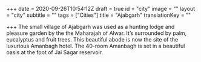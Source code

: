 +++
date = 2020-09-26T10:54:12Z
draft = true
id = "city"
image = ""
layout = "city"
subtitle = ""
tags = ["Cities"]
title = "Ajabgarh"
translationKey = ""

+++
The small village of Ajabgarh was used as a hunting lodge and pleasure garden by the the Maharajah of Alwar. It’s surrounded by palm, eucalyptus and fruit trees. This beautiful abode is now the site of the luxurious Amanbagh hotel. The 40-room Amanbagh is set in a beautiful oasis at the foot of Jai Sagar reservoir.